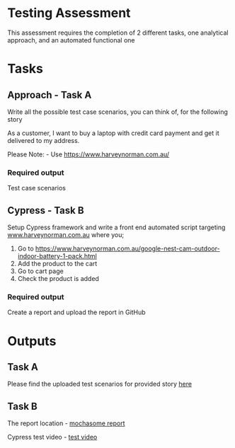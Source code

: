 
# Testing Assessment

This assessment requires the completion of 2 different tasks, one analytical approach, and an automated functional one



# Tasks


## Approach - Task A
Write all the possible test case scenarios, you can think of, for the following story

  As a customer, I want  to buy a laptop with credit card payment and get it delivered to my address.

Please Note:
    - Use https://www.harveynorman.com.au/  




### Required output

Test case scenarios






## Cypress - Task B
Setup Cypress framework and write a front end automated script targeting www.harveynorman.com.au where you;


1. Go to https://www.harveynorman.com.au/google-nest-cam-outdoor-indoor-battery-1-pack.html 
2. Add the product to the cart
3. Go to cart page
4. Check the product is added


### Required output
Create a report and upload the report in GitHub


# Outputs

## Task A

Please find the uploaded test scenarios for provided story [here](https://github.com/AyoNvr/qa-test-analyst/blob/ayo_dev/Test%20Scenarios.md "here")

## Task B

The report location - [mochasome report](https://github.com/AyoNvr/qa-test-analyst/blob/ayo_dev/harveynorman/mochawesome-report/mochawesome.html, "mochasome report")

Cypress test video - [test video](https://github.com/AyoNvr/qa-test-analyst/blob/ayo_dev/harveynorman/cypress/videos/hn_shopping_cart.js.mp4, "test video")

